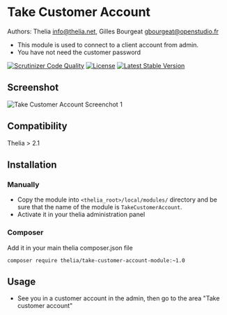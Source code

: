 # Take Customer Account

Authors: Thelia <info@thelia.net>, Gilles Bourgeat <gbourgeat@openstudio.fr>

* This module is used to connect to a client account from admin.
* You have not need the customer password

[![Scrutinizer Code Quality](https://scrutinizer-ci.com/g/thelia-modules/TakeCustomerAccount/badges/quality-score.png?b=master)](https://scrutinizer-ci.com/g/thelia-modules/TakeCustomerAccount/?branch=master)
[![License](https://poser.pugx.org/thelia/take-customer-account-module/license)](https://packagist.org/packages/thelia/take-customer-account-module)
[![Latest Stable Version](https://poser.pugx.org/thelia/take-customer-account-module/v/stable)](https://packagist.org/packages/thelia/take-customer-account-module)

## Screenshot

![Take Customer Account Screenchot 1](https://github.com/thelia-modules/TakeCustomerAccount/blob/master/screenshot/screenshot-1.jpeg)

## Compatibility

Thelia > 2.1

## Installation

### Manually

* Copy the module into ```<thelia_root>/local/modules/``` directory and be sure that the name of the module is ```TakeCustomerAccount```.
* Activate it in your thelia administration panel

### Composer

Add it in your main thelia composer.json file

```
composer require thelia/take-customer-account-module:~1.0
```

## Usage

* See you in a customer account in the admin, then go to the area "Take customer account"
